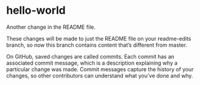 # hello-world


Another change in the README file. 

These changes will be made to just the README file on your readme-edits branch, so now this branch contains content that’s different from master.

On GitHub, saved changes are called commits. Each commit has an associated commit message, which is a description explaining why a particular change was made. Commit messages capture the history of your changes, so other contributors can understand what you’ve done and why.